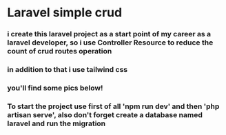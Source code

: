 <h1>
Laravel simple crud
</h1>
<h3>i create this laravel project as a start point of my career as a laravel developer, so i use Controller Resource to reduce the count of crud routes operation</h3>
<h3>in addition to that i use tailwind css</h3>
<h3>you'll find some pics below!</h3>
<h3>To start the project use first of all 'npm run dev' and then 'php artisan serve', also don't forget create a database named laravel and run the migration</h3>